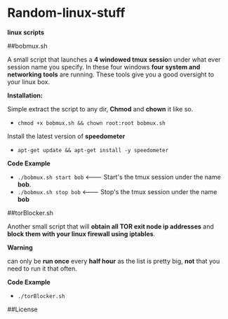 # Random-linux-stuff
**linux scripts**


##bobmux.sh

A small script that launches a **4 windowed tmux sessio**n under what ever session name you specify.
In these four windows **four system and networking tools** are running. These tools give you a good oversight to your linux box. 

**Installation:**

Simple extract the script to any dir, **Chmod** and **chown** it like so.

 * ```chmod +x bobmux.sh && chown root:root bobmux.sh```
 
Install the latest version of **speedometer** 

 * ```apt-get update && apt-get install -y speedometer```
 
**Code Example**

 * ```./bobmux.sh start bob```     <--- Start's the tmux session under the name **bob**.
 * ```./bobmux.sh stop bob```       <--- Stop's the tmux session under the name **bob**
 
 
##torBlocker.sh

Another small script that will **obtain all TOR exit node ip addresses** and **block them with your linux firewall using iptables**.

**Warning**

can only be **run once** every **half hour** as the list is pretty big, **not** that you need to run it that often.

**Code Example**

 * ```./torBlocker.sh```
 
##License


 
